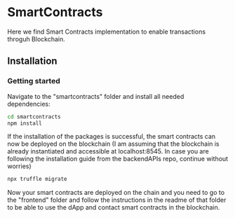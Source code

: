 # SmartContracts

Here we find Smart Contracts implementation to enable transactions throguh Blockchain.

## Installation

### Getting started

Navigate to the "smartcontracts" folder and install all needed dependencies:

```bash
cd smartcontracts
npm install
```

If the installation of the packages is successful, the smart contracts can now be deployed on the blockchain (I am assuming that the blockchain is already instantiated and accessible at localhost:8545. In case you are following the installation guide from the backendAPIs repo, continue without worries)

```bash
npx truffle migrate
```

Now your smart contracts are deployed on the chain and you need to go to the "frontend" folder and follow the instructions in the readme of that folder to be able to use the dApp and contact smart contracts in the blockchain.